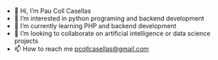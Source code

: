 - 👋 Hi, I’m Pau Coll Casellas
- 👀 I’m interested in python programing and backend development
- 🌱 I’m currently learning PHP and backend development
- 💞️ I’m looking to collaborate on artificial intelligence or data science projects
- 📫 How to reach me pcollcasellas@gmail.com

<!---
pcollcasellas/pcollcasellas is a ✨ special ✨ repository because its `README.md` (this file) appears on your GitHub profile.
You can click the Preview link to take a look at your changes.
--->
